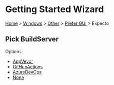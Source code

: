 # Getting Started Wizard

[Home](/docs/wiz/readme.md) > [Windows](Windows.md) > [Other](Windows_Other.md) > [Prefer GUI](Windows_Other_Gui.md) > Expecto

## Pick BuildServer

Options:
 * [AppVeyor](Windows_Other_Gui_Expecto_AppVeyor.md)
 * [GitHubActions](Windows_Other_Gui_Expecto_GitHubActions.md)
 * [AzureDevOps](Windows_Other_Gui_Expecto_AzureDevOps.md)
 * [None](Windows_Other_Gui_Expecto_None.md)
